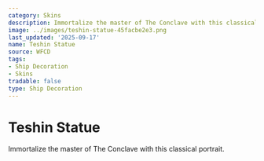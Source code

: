 ```yaml
---
category: Skins
description: Immortalize the master of The Conclave with this classical portrait.
image: ../images/teshin-statue-45facbe2e3.png
last_updated: '2025-09-17'
name: Teshin Statue
source: WFCD
tags:
- Ship Decoration
- Skins
tradable: false
type: Ship Decoration
---
```


# Teshin Statue

Immortalize the master of The Conclave with this classical portrait.

